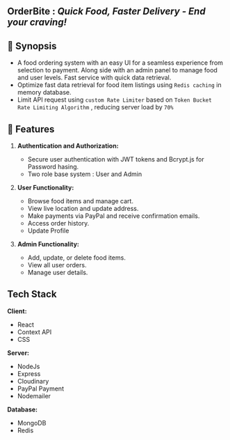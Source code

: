 ## OrderBite : *Quick Food, Faster Delivery - End your craving!*


## 📑 Synopsis 

- A food ordering system with an easy UI for a seamless experience from selection to payment. Along side with an admin panel to manage food and user levels. Fast service with quick data retrieval. 
- Optimize fast data retrieval for food item listings using `Redis caching` in memory database.
- Limit API request using `custom Rate Limiter` based on `Token Bucket Rate Limiting Algorithm` , reducing server load by `70%` 


## 📜 Features

1. **Authentication and Authorization:**
   - Secure user authentication with JWT tokens and Bcrypt.js for Password hasing.
   - Two role base system : User and Admin

2. **User Functionality:**
   - Browse food items and manage cart.
   - View live location and update address.
   - Make payments via PayPal and receive confirmation emails.
   - Access order history.
   - Update Profile

3. **Admin Functionality:**
   - Add, update, or delete food items.
   - View all user orders.
   - Manage user details.

## Tech Stack

**Client:** 
* React
* Context API
* CSS

**Server:** 
* NodeJs
* Express
* Cloudinary
* PayPal Payment
* Nodemailer


**Database:**
* MongoDB
* Redis 




